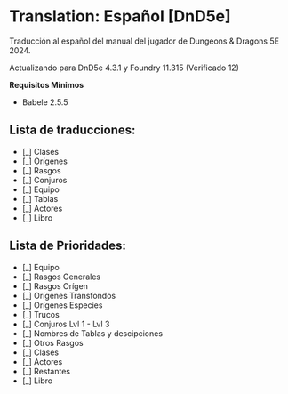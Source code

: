 # Translation: Español [DnD5e]

Traducción al español del manual del jugador de Dungeons & Dragons 5E 2024.

Actualizando para DnD5e 4.3.1 y Foundry 11.315 (Verificado 12)


**Requisitos Mínimos**
- Babele 2.5.5


## Lista de traducciones:
- [_] Clases
- [_] Orígenes
- [_] Rasgos
- [_] Conjuros
- [_] Equipo
- [_] Tablas
- [_] Actores
- [_] Libro


## Lista de Prioridades:
- [_] Equipo
- [_] Rasgos Generales
- [_] Rasgos Orígen
- [_] Orígenes Transfondos
- [_] Orígenes Especies
- [_] Trucos
- [_] Conjuros Lvl 1 - Lvl 3
- [_] Nombres de Tablas y descipciones
- [_] Otros Rasgos
- [_] Clases
- [_] Actores
- [_] Restantes
- [_] Libro
